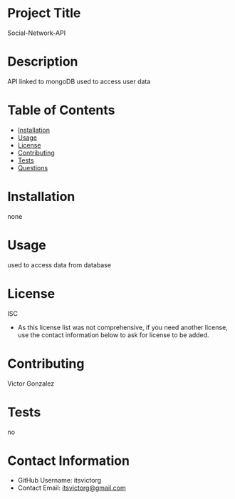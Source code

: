 
# Project Title
Social-Network-API
# Description
API linked to mongoDB used to access user data
# Table of Contents 
* [Installation](#-Installation)
* [Usage](#-Usage)
* [License](#-Installation)
* [Contributing](#-Contributing)
* [Tests](#-Tests)
* [Questions](#-Contact-Information)
  
# Installation
none
# Usage
used to access data from database
# License 
ISC
* As this license list was not comprehensive, if you need another license, use the contact information below to ask for license to be added. 
# Contributing 
Victor Gonzalez
# Tests
no
# Contact Information 
* GitHub Username: itsvictorg
* Contact Email: itsvictorg@gmail.com
